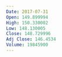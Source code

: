 ```yaml
---
Date: 2017-07-31
Open: 149.899994
High: 150.330002
Low: 148.130005
Close: 148.729996
Adj Close: 146.4534
Volume: 19845900
---
```

